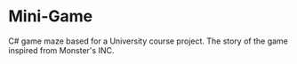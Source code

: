 # Mini-Game
C# game maze based for a University course project. The story of the game inspired from Monster's INC.
